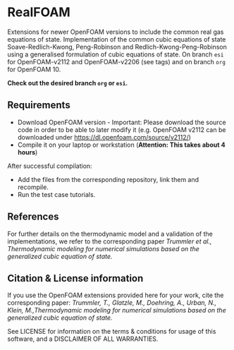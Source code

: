 # RealFOAM

Extensions for newer OpenFOAM versions to include the common real gas equations of state. Implementation of the common cubic equations of state Soave-Redlich-Kwong, Peng-Robinson and Redlich-Kwong-Peng-Robinson using a generalised formulation of cubic equations of state. On branch `esi` for OpenFOAM-v2112 and OpenFOAM-v2206 (see tags) and on branch `org` for OpenFOAM 10.  

**Check out the desired branch `org` or `esi`.**

## Requirements
- Download OpenFOAM version - Important: Please download the source code in order to be able to later modify it (e.g. OpenFOAM v2112 can be downloaded under https://dl.openfoam.com/source/v2112/)
- Compile it on your laptop or workstation (**Attention: This takes about 4 hours**)

After successful compilation:
- Add the files from the corresponding repository, link them and recompile. 
- Run the test case tutorials.

## References
For further details on the thermodynamic model and a validation of the implementations, we refer to the corresponding paper _Trummler et al., Thermodynamic modeling for numerical simulations based on the generalized cubic equation of state._

## Citation & License information
If you use the OpenFOAM extensions provided here for your work, cite the corresponding paper: _Trummler, T., Glatzle, M., Doehring, A., Urban, N., Klein, M.,Thermodynamic modeling for numerical simulations based on the generalized cubic equation of state._

See LICENSE for information on the terms & conditions for usage of this software, and a DISCLAIMER OF ALL WARRANTIES.